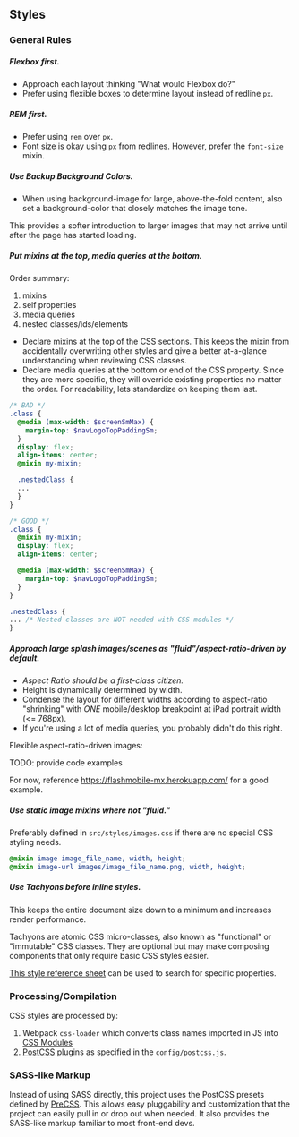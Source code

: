 ## Styles

### General Rules

##### Flexbox first.

*   Approach each layout thinking "What would Flexbox do?"
*   Prefer using flexible boxes to determine layout instead of redline `px`.

##### REM first.

*   Prefer using `rem` over `px`.
*   Font size is okay using `px` from redlines. However, prefer the `font-size`
    mixin.

##### Use Backup Background Colors.

*   When using background-image for large, above-the-fold content, also set a
    background-color that closely matches the image tone.

This provides a softer introduction to larger images that may not arrive until
after the page has started loading.

##### Put mixins at the top, media queries at the bottom.

Order summary:

1.  mixins
1.  self properties
1.  media queries
1.  nested classes/ids/elements

*   Declare mixins at the top of the CSS sections. This keeps the mixin from
    accidentally overwriting other styles and give a better at-a-glance
    understanding when reviewing CSS classes.
*   Declare media queries at the bottom or end of the CSS property. Since they
    are more specific, they will override existing properties no matter the
    order. For readability, lets standardize on keeping them last.

```scss
/* BAD */
.class {
  @media (max-width: $screenSmMax) {
    margin-top: $navLogoTopPaddingSm;
  }
  display: flex;
  align-items: center;
  @mixin my-mixin;

  .nestedClass {
  ...
  }
}

/* GOOD */
.class {
  @mixin my-mixin;
  display: flex;
  align-items: center;

  @media (max-width: $screenSmMax) {
    margin-top: $navLogoTopPaddingSm;
  }
}

.nestedClass {
... /* Nested classes are NOT needed with CSS modules */
}
```

##### Approach large splash images/scenes as "fluid"/aspect-ratio-driven by default.

*   _Aspect Ratio should be a first-class citizen._
*   Height is dynamically determined by width.
*   Condense the layout for different widths according to aspect-ratio
    "shrinking" with _ONE_ mobile/desktop breakpoint at iPad portrait width (<=
    768px).
*   If you're using a lot of media queries, you probably didn't do this right.

Flexible aspect-ratio-driven images:

TODO: provide code examples

For now, reference https://flashmobile-mx.herokuapp.com/ for a good example.

##### Use static image mixins where not "fluid."

Preferably defined in `src/styles/images.css` if there are no special CSS styling needs.

```scss
@mixin image image_file_name, width, height;
@mixin image-url images/image_file_name.png, width, height;
```

##### Use Tachyons before inline styles.

This keeps the entire document size down to a minimum and increases render
performance.

Tachyons are atomic CSS micro-classes, also known as "functional" or
"immutable" CSS classes. They are optional but may make composing components
that only require basic CSS styles easier.

[This style reference sheet][4] can be used to search for specific properties.

### Processing/Compilation

CSS styles are processed by:

1.  Webpack `css-loader` which converts class names imported in JS into [CSS Modules][1]
1.  [PostCSS][2] plugins as specified in the `config/postcss.js`.

### SASS-like Markup

Instead of using SASS directly, this project uses the PostCSS presets defined
by [PreCSS][3]. This allows easy pluggability and customization that the
project can easily pull in or drop out when needed. It also provides the
SASS-like markup familiar to most front-end devs.

[1]: https://github.com/css-modules/css-modules
[2]: https://github.com/postcss/postcss
[3]: https://github.com/jonathantneal/precss
[4]: http://tachyons.io/docs/table-of-styles/
